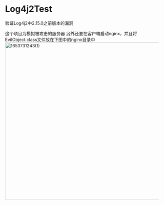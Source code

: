 # Log4j2Test
验证Log4j2中2.15.0之前版本的漏洞

这个项目为模拟被攻击的服务器
另外还要在客户端启动nginx，并且将EvilObject.class文件放在下图中的nginx目录中
<img width="516" alt="1653731243(1)" src="https://user-images.githubusercontent.com/34730506/170820126-c52c1682-ec4f-405e-9421-c3b7cd2486aa.png">
